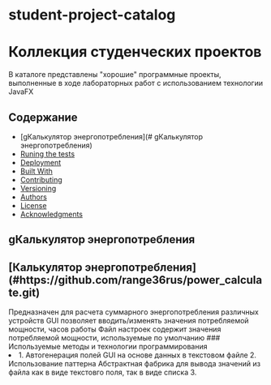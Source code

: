 # student-project-catalog
<h1> Коллекция студенческих проектов</h1>
В каталоге представлены "хорошие" программные проекты, выполненные в ходе лабораторных работ
с использованием технологии JavaFX

## Содержание

  - [gКалькулятор энергопотребления](# gКалькулятор энергопотребления)
  - [Runing the tests](#running-the-tests)
  - [Deployment](#deployment)
  - [Built With](#built-with)
  - [Contributing](#contributing)
  - [Versioning](#versioning)
  - [Authors](#authors)
  - [License](#license)
  - [Acknowledgments](#acknowledgments)

## gКалькулятор энергопотребления
<h2>[Калькулятор энергопотребления](#https://github.com/range36rus/power_calculate.git)</h2>
  Предназначен для расчета суммарного энергопотребления различных устройств
  GUI позволяет вводить/изменять значения потребляемой мощности, часов работы
  Файл настроек содержит значения потребляемой мощности, используемые по умолчанию
### Используемые методы и технологии программирования
 <li>
  1. Автогенерация полей GUI на основе данных в текстовом файле
  2. Использование паттерна Абстрактная фабрика для вывода значений из файла как в виде текстовго поля, так в виде списка
  3. 
  </li>
  
